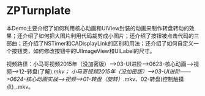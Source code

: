 # ZPTurnplate
本Demo主要介绍了如何利用核心动画和UIView封装的动画来制作转盘转动的效果；还介绍了如何把大图片利用代码裁剪成小图片；还介绍了按钮被点击代码的三部曲；还介绍了NSTimer和CADisplayLink的区别和用法；还介绍了如何自定义一个按钮类，如何修改按钮中的UIImageView和UILabel的尺寸。

视频路径：小马哥视频2015年（没加密版）——>03-UI进阶——>0623-核心动画——>视频——>12-转盘(了解)_.mkv；
小马哥视频2015年（没加密版）——>03-UI进阶——>0624-核心动画实战——>视频——>01-转盘（旋转）_.mkv、02-转盘(控制触摸点)_.mkv。
